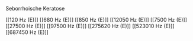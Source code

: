 Seborrhoische Keratose

[[120 Hz (E)]]
[[680 Hz (E)]]
[[850 Hz (E)]]
[[12050 Hz (E)]]
[[7500 Hz (E)]]
[[27500 Hz (E)]]
[[97500 Hz (E)]]
[[275620 Hz (E)]]
[[523010 Hz (E)]]
[[687450 Hz (E)]]